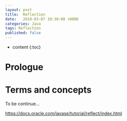 ```yaml
---
layout: post
title:  Reflection
date:   2018-03-07 10:30:00 +0800
categories: Java
tags: Reflection
published: false
---
```


* content
{:toc}


# Prologue



# Terms and concepts

To be continue…


https://docs.oracle.com/javase/tutorial/reflect/index.html
